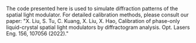 The code presented here is used to simulate diffraction patterns of the spatial light modulator. For detailed calibration methods, please consult our paper: "X. Liu, S. Tu, C. Kuang, X. Liu, X. Hao, Calibration of phase-only liquid-crystal spatial light modulators by diffractogram analysis. Opt. Lasers Eng. 156, 107056 (2022)."
